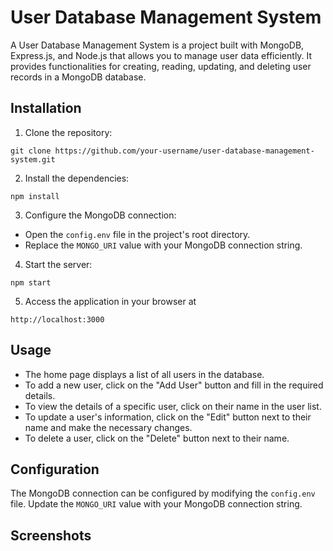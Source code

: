 # User Database Management System

A User Database Management System is a project built with MongoDB, Express.js, and Node.js that allows you to manage user data efficiently. It provides functionalities for creating, reading, updating, and deleting user records in a MongoDB database.

## Installation

1. Clone the repository:
```
git clone https://github.com/your-username/user-database-management-system.git
```

2. Install the dependencies:
```
npm install
```

3. Configure the MongoDB connection:

-   Open the `config.env` file in the project's root directory.
-   Replace the `MONGO_URI` value with your MongoDB connection string.

4. Start the server:
```
npm start
```

5. Access the application in your browser at 
```
http://localhost:3000 
```

## Usage

-   The home page displays a list of all users in the database.
-   To add a new user, click on the "Add User" button and fill in the required details.
-   To view the details of a specific user, click on their name in the user list.
-   To update a user's information, click on the "Edit" button next to their name and make the necessary changes.
-   To delete a user, click on the "Delete" button next to their name.

## Configuration

The MongoDB connection can be configured by modifying the `config.env` file. Update the `MONGO_URI` value with your MongoDB connection string.

## Screenshots
